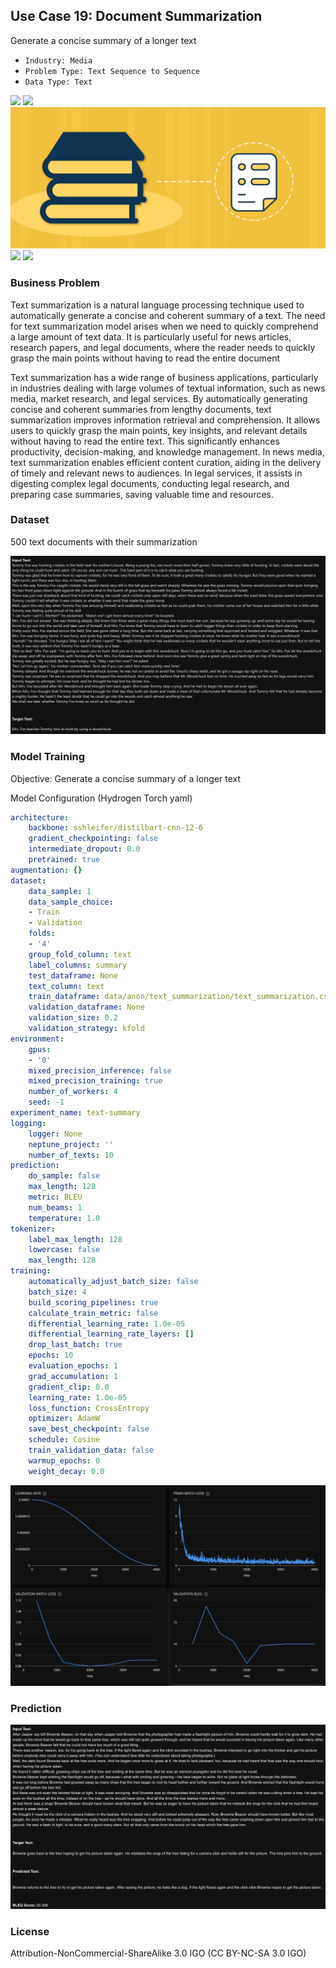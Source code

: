 ## Use Case 19: Document Summarization

Generate a concise summary of a longer text

- `Industry: Media`
- `Problem Type: Text Sequence to Sequence`
- `Data Type: Text`

![](https://github.com/h2oai/ht-catalog/blob/646864e3c695f7c721514159bd6c59520dab7438/Assets/use-cases/text_summarization/cover.png)
![](https://github.com/h2oai/ht-catalog/blob/646864e3c695f7c721514159bd6c59520dab7438/Assets/use-cases/text_summarization/cover.jpg)
![](https://github.com/h2oai/ht-catalog/blob/646864e3c695f7c721514159bd6c59520dab7438/Assets/use-cases/text_summarization/cover.jpeg)
![](https://github.com/h2oai/ht-catalog/blob/646864e3c695f7c721514159bd6c59520dab7438/Assets/use-cases/text_summarization/cover.webp)
![](https://github.com/h2oai/ht-catalog/blob/646864e3c695f7c721514159bd6c59520dab7438/Assets/use-cases/text_summarization/cover)

### Business Problem 

Text summarization is a natural language processing technique used to automatically generate a concise and coherent summary of a text. The need for text summarization model arises when we need to quickly comprehend a large amount of text data. It is particularly useful for news articles, research papers, and legal documents, where the reader needs to quickly grasp the main points without having to read the entire document

Text summarization has a wide range of business applications, particularly in industries dealing with large volumes of textual information, such as news media, market research, and legal services. By automatically generating concise and coherent summaries from lengthy documents, text summarization improves information retrieval and comprehension. It allows users to quickly grasp the main points, key insights, and relevant details without having to read the entire text. This significantly enhances productivity, decision-making, and knowledge management. In news media, text summarization enables efficient content curation, aiding in the delivery of timely and relevant news to audiences. In legal services, it assists in digesting complex legal documents, conducting legal research, and preparing case summaries, saving valuable time and resources.

### Dataset

500 text documents with their summarization

![train data](https://github.com/h2oai/ht-catalog/blob/646864e3c695f7c721514159bd6c59520dab7438/Assets/use-cases/text_summarization/train%20data.png)

### Model Training

Objective: Generate a concise summary of a longer text

Model Configuration (Hydrogen Torch yaml)

```yaml
architecture:
    backbone: sshleifer/distilbart-cnn-12-6
    gradient_checkpointing: false
    intermediate_dropout: 0.0
    pretrained: true
augmentation: {}
dataset:
    data_sample: 1
    data_sample_choice:
    - Train
    - Validation
    folds:
    - '4'
    group_fold_column: text
    label_columns: summary
    test_dataframe: None
    text_column: text
    train_dataframe: data/anon/text_summarization/text_summarization.csv
    validation_dataframe: None
    validation_size: 0.2
    validation_strategy: kfold
environment:
    gpus:
    - '0'
    mixed_precision_inference: false
    mixed_precision_training: true
    number_of_workers: 4
    seed: -1
experiment_name: text-summary
logging:
    logger: None
    neptune_project: ''
    number_of_texts: 10
prediction:
    do_sample: false
    max_length: 128
    metric: BLEU
    num_beams: 1
    temperature: 1.0
tokenizer:
    label_max_length: 128
    lowercase: false
    max_length: 128
training:
    automatically_adjust_batch_size: false
    batch_size: 4
    build_scoring_pipelines: true
    calculate_train_metric: false
    differential_learning_rate: 1.0e-05
    differential_learning_rate_layers: []
    drop_last_batch: true
    epochs: 10
    evaluation_epochs: 1
    grad_accumulation: 1
    gradient_clip: 0.0
    learning_rate: 1.0e-05
    loss_function: CrossEntropy
    optimizer: AdamW
    save_best_checkpoint: false
    schedule: Cosine
    train_validation_data: false
    warmup_epochs: 0
    weight_decay: 0.0

```

![chart](https://github.com/h2oai/ht-catalog/blob/646864e3c695f7c721514159bd6c59520dab7438/Assets/use-cases/text_summarization/chart.png)


### Prediction

![Predictions](https://github.com/h2oai/ht-catalog/blob/646864e3c695f7c721514159bd6c59520dab7438/Assets/use-cases/text_summarization/Validation%20Predictions.png)

### License

Attribution-NonCommercial-ShareAlike 3.0 IGO (CC BY-NC-SA 3.0 IGO)
